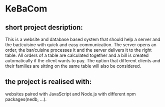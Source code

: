 # KeBaCom

## short project desription:
This is a website and database based system that should help a server and the bar/cuisine with quick and easy communication.
The server opens an order, the bar/cuisine processes it and the server delivers it to the right table. 
All orders of a table are calculated together and a bill is created automatically if the client wants to pay.
The option that different clients and their families are sitting on the same table will also be considered.

## the project is realised with:
websites paired with JavaScript and Node.js with different npm packages(nedb, ...).

